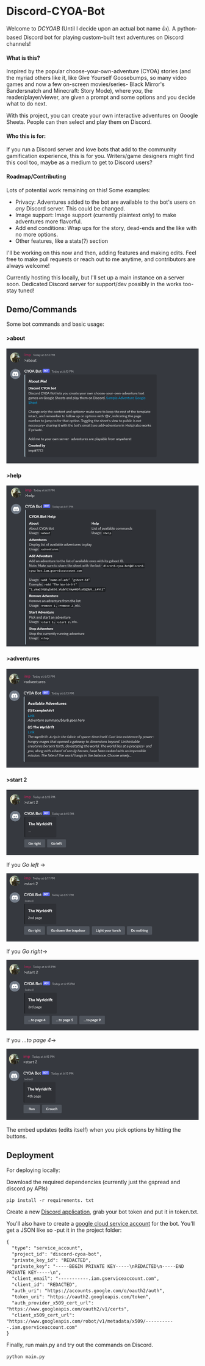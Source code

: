 # Discord-CYOA-Bot

Welcome to *DCYOAB* (Until I decide upon an actual bot name 👍).
A python-based Discord bot for playing custom-built text adventures on Discord channels! 

#### What is this?
Inspired by the popular choose-your-own-adventure (CYOA) stories (and the myriad others like it, like Give Yourself Goosebumps, so many video games and now a few on-screen movies/series- Black Mirror's Bandersnatch and Minecraft: Story Mode), where *you*, the reader/player/viewer, are given a prompt and some options and you decide what to do next. 

With this project, you can create your own interactive adventures on Google Sheets. People can then select and play them on Discord. 

#### Who this is for:
If you run a Discord server and love bots that add to the community gamification experience, this is for you. Writers/game designers might find this cool too, maybe as a medium to get to Discord users?

#### Roadmap/Contributing
Lots of potential work remaining on this! 
Some examples:
- Privacy: Adventures added to the bot are available to the bot's users on *any* Discord server. This could be changed.
- Image support: Image support (currently plaintext only) to make adventures more flavorful.
- Add end conditions: Wrap ups for the story, dead-ends and the like with no more options.
- Other features, like a stats(?) section 

I'll be working on this now and then, adding features and making edits. Feel free to make pull requests or reach out to me anytime, and contributors are always welcome!

Currently hosting this locally, but I'll set up a main instance on a server soon. Dedicated Discord server for support/dev possibly in the works too- stay tuned!

## Demo/Commands
Some bot commands and basic usage:
#### >about
![About command embed](screenshots/about.png)
#### >help
![Help command embed](screenshots/help.png)
#### >adventures 
![Adventures command embed](screenshots/adventures.png)
#### >start 2
![2nd adventure embed page 1](screenshots/start-2-1.png)

If you *Go left* ->

![2nd adventure embed page 2](screenshots/start-2-2.png)

If you *Go right*->

![2nd adventure embed page 3](screenshots/start-2-3.png)

If you *...to page 4*->

![2nd adventure embed page 4](screenshots/start-2-4.png)

The embed updates (edits itself) when you pick options by hitting the buttons. 

## Deployment

For deploying locally:

Download the required dependencies (currently just the gspread and discord.py APIs)
```
pip install -r requirements. txt
```
Create a new [Discord application](https://discord.com/developers/docs/getting-started), grab your bot token and put it in token.txt.

You'll also have to create a [google cloud service account](https://cloud.google.com/apis/docs/overview) for the bot. You'll get a JSON like so -put it in the project folder:
```
{
  "type": "service_account",
  "project_id": "discord-cyoa-bot",
  "private_key_id": "REDACTED",
  "private_key": "-----BEGIN PRIVATE KEY-----\nREDACTED\n-----END PRIVATE KEY-----\n",
  "client_email": "-----------.iam.gserviceaccount.com",
  "client_id": "REDACTED",
  "auth_uri": "https://accounts.google.com/o/oauth2/auth",
  "token_uri": "https://oauth2.googleapis.com/token",
  "auth_provider_x509_cert_url": "https://www.googleapis.com/oauth2/v1/certs",
  "client_x509_cert_url": "https://www.googleapis.com/robot/v1/metadata/x509/-----------.iam.gserviceaccount.com"
}

```

Finally, run main.py and try out the commands on Discord.
```
python main.py 
```

